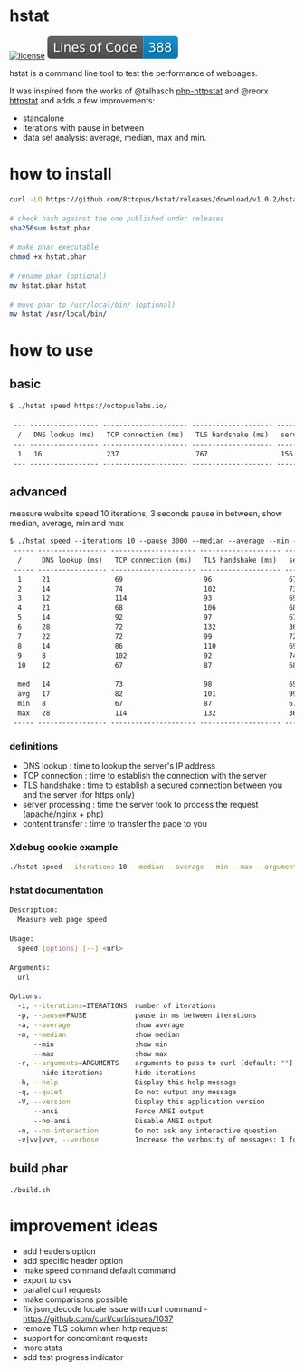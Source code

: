 # hstat

[![license](https://poser.pugx.org/8ctopus/hstat/license)](https://packagist.org/packages/8ctopus/hstat)
![lines of code](https://raw.githubusercontent.com/8ctopus/hstat/image-data/lines.svg)

hstat is a command line tool to test the performance of webpages.

It was inspired from the works of @talhasch [php-httpstat](https://github.com/talhasch/php-httpstat) and @reorx [httpstat](https://github.com/reorx/httpstat) and adds a few improvements:

- standalone
- iterations with pause in between
- data set analysis: average, median, max and min.

# how to install

```sh
curl -LO https://github.com/8ctopus/hstat/releases/download/v1.0.2/hstat.phar

# check hash against the one published under releases
sha256sum hstat.phar

# make phar executable
chmod +x hstat.phar

# rename phar (optional)
mv hstat.phar hstat

# move phar to /usr/local/bin/ (optional)
mv hstat /usr/local/bin/
```

# how to use

## basic

```txt
$ ./hstat speed https://octopuslabs.io/

 --- ----------------- --------------------- -------------------- ------------------------ ----------------------- ------------
  /   DNS lookup (ms)   TCP connection (ms)   TLS handshake (ms)   server processing (ms)   content transfer (ms)   total (ms)
 --- ----------------- --------------------- -------------------- ------------------------ ----------------------- ------------
  1   16                237                   767                  156                      0                       1176
 --- ----------------- --------------------- -------------------- ------------------------ ----------------------- ------------
```

## advanced

measure website speed 10 iterations, 3 seconds pause in between, show median, average, min and max

```txt
$ ./hstat speed --iterations 10 --pause 3000 --median --average --min --max https://octopuslabs.io/
 ----- ----------------- --------------------- -------------------- ------------------------ -----------------------
  /     DNS lookup (ms)   TCP connection (ms)   TLS handshake (ms)   server processing (ms)   content transfer (ms)
 ----- ----------------- --------------------- -------------------- ------------------------ -----------------------
  1     21                69                    96                   67                       1
  2     14                74                    102                  73                       2
  3     12                114                   93                   69                       0
  4     21                68                    106                  68                       1
  5     14                92                    97                   67                       1
  6     28                72                    132                  364                      1
  7     22                72                    99                   72                       1
  8     14                86                    110                  69                       1
  9     8                 102                   92                   74                       1
  10    12                67                    87                   68                       1

  med   14                73                    98                   69                       1
  avg   17                82                    101                  99                       1
  min   8                 67                    87                   67                       0
  max   28                114                   132                  364                      2
 ----- ----------------- --------------------- -------------------- ------------------------ -----------------------
```

### definitions

- DNS lookup : time to lookup the server's IP address
- TCP connection : time to establish the connection with the server
- TLS handshake : time to establish a secured connection between you and the server (for https only)
- server processing : time the server took to process the request (apache/nginx + php)
- content transfer : time to transfer the page to you

### Xdebug cookie example

```bash
./hstat speed --iterations 10 --median --average --min --max --arguments="--cookie \"XDEBUG_SESSION=mysession\"" https://octopuslabs.io/
```

### hstat documentation

```bash
Description:
  Measure web page speed

Usage:
  speed [options] [--] <url>

Arguments:
  url

Options:
  -i, --iterations=ITERATIONS  number of iterations
  -p, --pause=PAUSE            pause in ms between iterations
  -a, --average                show average
  -m, --median                 show median
      --min                    show min
      --max                    show max
  -r, --arguments=ARGUMENTS    arguments to pass to curl [default: ""]
      --hide-iterations        hide iterations
  -h, --help                   Display this help message
  -q, --quiet                  Do not output any message
  -V, --version                Display this application version
      --ansi                   Force ANSI output
      --no-ansi                Disable ANSI output
  -n, --no-interaction         Do not ask any interactive question
  -v|vv|vvv, --verbose         Increase the verbosity of messages: 1 for normal output, 2 for more verbose output and 3 for debug
```

## build phar

    ./build.sh

# improvement ideas

- add headers option
- add specific header option
- make speed command default command
- export to csv
- parallel curl requests
- make comparisons possible
- fix json_decode locale issue with curl command - https://github.com/curl/curl/issues/1037
- remove TLS column when http request
- support for concomitant requests
- more stats
- add test progress indicator
